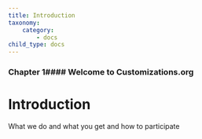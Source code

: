 ```yaml
---
title: Introduction
taxonomy:
    category:
        - docs
child_type: docs
---
```


### Chapter 1#### Welcome to Customizations.org

# Introduction

What we do and what you get and how to participate